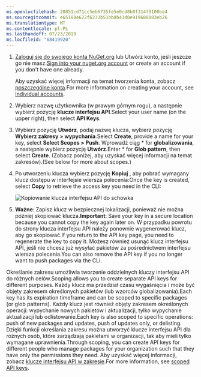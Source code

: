 ```yaml
---
ms.openlocfilehash: 20851cd71cc5eb6735fe5e0cd8b0f314f9100be4
ms.sourcegitcommit: e65180e622f6233b51bb0b41d0e919688083eb26
ms.translationtype: MT
ms.contentlocale: pl-PL
ms.lasthandoff: 07/23/2019
ms.locfileid: "68419920"
---
```

1. <span data-ttu-id="1827d-101">[Zaloguj się do swojego konta NuGet.org](https://www.nuget.org/users/account/LogOn?returnUrl=%2F) lub Utwórz konto, jeśli jeszcze go nie masz.</span><span class="sxs-lookup"><span data-stu-id="1827d-101">[Sign into your nuget.org account](https://www.nuget.org/users/account/LogOn?returnUrl=%2F) or create an account if you don't have one already.</span></span>

   <span data-ttu-id="1827d-102">Aby uzyskać więcej informacji na temat tworzenia konta, zobacz [poszczególne konta](../../nuget-org/individual-accounts.md).</span><span class="sxs-lookup"><span data-stu-id="1827d-102">For more information on creating your account, see [Individual accounts](../../nuget-org/individual-accounts.md).</span></span>

1. <span data-ttu-id="1827d-103">Wybierz nazwę użytkownika (w prawym górnym rogu), a następnie wybierz pozycję **klucze interfejsu API**.</span><span class="sxs-lookup"><span data-stu-id="1827d-103">Select your user name (on the upper right), then select **API Keys**.</span></span>

1. <span data-ttu-id="1827d-104">Wybierz pozycję **Utwórz**, podaj nazwę klucza, wybierz pozycję **Wybierz zakresy > wypychania**.</span><span class="sxs-lookup"><span data-stu-id="1827d-104">Select **Create**, provide a name for your key, select **Select Scopes > Push**.</span></span> <span data-ttu-id="1827d-105">Wprowadź ciąg \* for **globalizowania**, a następnie wybierz pozycję **Utwórz**.</span><span class="sxs-lookup"><span data-stu-id="1827d-105">Enter \* for **Glob pattern**, then select **Create**.</span></span> <span data-ttu-id="1827d-106">(Zobacz poniżej, aby uzyskać więcej informacji na temat zakresów).</span><span class="sxs-lookup"><span data-stu-id="1827d-106">(See below for more about scopes.)</span></span>

1. <span data-ttu-id="1827d-107">Po utworzeniu klucza wybierz pozycję **Kopiuj** , aby pobrać wymagany klucz dostępu w interfejsie wiersza polecenia:</span><span class="sxs-lookup"><span data-stu-id="1827d-107">Once the key is created, select **Copy** to retrieve the access key you need in the CLI:</span></span>

    ![Kopiowanie klucza interfejsu API do schowka](../media/QS_Create-02-APIKey.png)

1. <span data-ttu-id="1827d-109">**Ważne**: Zapisz klucz w bezpiecznej lokalizacji, ponieważ nie można później skopiować klucza.</span><span class="sxs-lookup"><span data-stu-id="1827d-109">**Important**: Save your key in a secure location because you cannot copy the key again later on.</span></span> <span data-ttu-id="1827d-110">W przypadku powrotu do strony klucza interfejsu API należy ponownie wygenerować klucz, aby go skopiować.</span><span class="sxs-lookup"><span data-stu-id="1827d-110">If you return to the API key page, you need to regenerate the key to copy it.</span></span> <span data-ttu-id="1827d-111">Możesz również usunąć klucz interfejsu API, jeśli nie chcesz już wysyłać pakietów za pośrednictwem interfejsu wiersza polecenia.</span><span class="sxs-lookup"><span data-stu-id="1827d-111">You can also remove the API key if you no longer want to push packages via the CLI.</span></span>

<span data-ttu-id="1827d-112">Określanie zakresu umożliwia tworzenie oddzielnych kluczy interfejsu API do różnych celów.</span><span class="sxs-lookup"><span data-stu-id="1827d-112">Scoping allows you to create separate API keys for different purposes.</span></span> <span data-ttu-id="1827d-113">Każdy klucz ma przedział czasu wygaśnięcia i może być objęty zakresem określonych pakietów (lub wzorców globalizowania).</span><span class="sxs-lookup"><span data-stu-id="1827d-113">Each key has its expiration timeframe and can be scoped to specific packages (or glob patterns).</span></span> <span data-ttu-id="1827d-114">Każdy klucz jest również objęty zakresem określonych operacji: wypychanie nowych pakietów i aktualizacji, tylko wypychanie aktualizacji lub odlistowanie.</span><span class="sxs-lookup"><span data-stu-id="1827d-114">Each key is also scoped to specific operations: push of new packages and updates, push of updates only, or delisting.</span></span> <span data-ttu-id="1827d-115">Dzięki funkcji określania zakresu można utworzyć klucze interfejsu API dla różnych osób, które zarządzają pakietami w organizacji, tak aby mieli tylko wymagane uprawnienia.</span><span class="sxs-lookup"><span data-stu-id="1827d-115">Through scoping, you can create API keys for different people who manage packages for your organization such that they have only the permissions they need.</span></span> <span data-ttu-id="1827d-116">Aby uzyskać więcej informacji, zobacz [klucze interfejsu API w zakresie](../../nuget-org/scoped-api-keys.md).</span><span class="sxs-lookup"><span data-stu-id="1827d-116">For more information, see [scoped API keys](../../nuget-org/scoped-api-keys.md).</span></span>